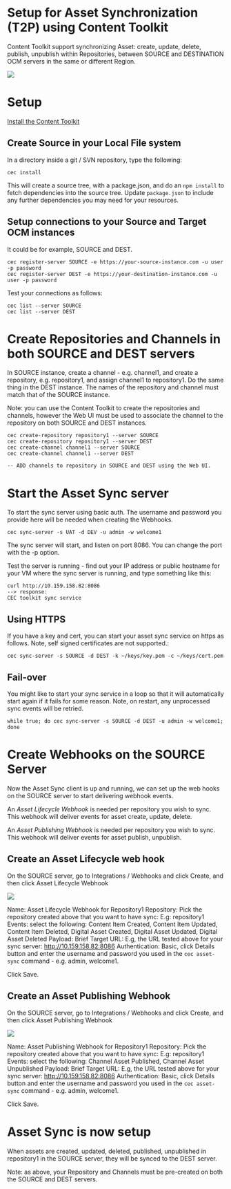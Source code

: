 # Setup for Asset Synchronization (T2P) using Content Toolkit
Content Toolkit support synchronizing Asset: create, update, delete, publish, unpublish within Repositories, between SOURCE and DESTINATION OCM servers in the same or different Region.

![](https://github.com/oracle/content-and-experience-toolkit/blob/master/sites/doc/images/AS-ov.png?raw=true)

# Setup
[Install the Content Toolkit](../README.MD)
## Create Source in your Local File system
In a directory inside a git / SVN repository, type the following:

```
cec install
```

This will create a source tree, with a package.json, and do an `npm install` to fetch dependencies into the source tree.  Update `package.json` to include any further dependencies you may need for your resources.

## Setup connections to your Source and Target OCM instances
It could be for example, SOURCE and DEST.

```
cec register-server SOURCE -e https://your-source-instance.com -u user -p password
cec register-server DEST -e https://your-destination-instance.com -u user -p password
```

Test your connections as follows:

```
cec list --server SOURCE
cec list --server DEST
```
# Create Repositories and Channels in both SOURCE and DEST servers

In SOURCE instance, create a channel - e.g. channel1, and create a repository, e.g. repository1, and assign channel1 to repository1.
Do the same thing in the DEST instance.  The names of the repository and channel must match that of the SOURCE instance.

Note: you can use the Content Toolkit to create the repositories and channels, however the Web UI must be used to associate the channel to the repository on both SOURCE and DEST instances.

```
cec create-repository repository1 --server SOURCE
cec create-repository repository1 --server DEST
cec create-channel channel1 --server SOURCE
cec create-channel channel1 --server DEST

-- ADD channels to repository in SOURCE and DEST using the Web UI.
```

# Start the Asset Sync server
To start the sync server using basic auth.  The username and password you provide here will be needed when creating the Webhooks.

```
cec sync-server -s UAT -d DEV -u admin -w welcome1
```

The sync server will start, and listen on port 8086.  You can change the port with the -p option.

Test the server is running - find out your IP address or public hostname for your VM where the sync server is running, and type something like this:

```
curl http://10.159.158.82:8086
--> response:
CEC toolkit sync service
```

## Using HTTPS
If you have a key and cert, you can start your asset sync service on https as follows.  Note, self signed certificates are not supported.:

```
cec sync-server -s SOURCE -d DEST -k ~/keys/key.pem -c ~/keys/cert.pem
```

## Fail-over
You might like to start your sync service in a loop so that it will automatically start again if it fails for some reason.
Note, on restart, any unprocessed sync events will be retried.

```
while true; do cec sync-server -s SOURCE -d DEST -u admin -w welcome1; done
```

# Create Webhooks on the SOURCE Server
Now the Asset Sync client is up and running, we can set up the web hooks on the SOURCE server to start delivering webhook events.

An *Asset Lifecycle Webhook* is needed per repository you wish to sync.  This webhook will deliver events for asset create, update, delete.

An *Asset Publishing Webhook* is needed per repository you wish to sync.  This webhook will deliver events for asset publish, unpublish. 

## Create an Asset Lifecycle web hook
On the SOURCE server, go to Integrations / Webhooks and click Create, and then click Asset Lifecycle Webhook

![](https://github.com/oracle/content-and-experience-toolkit/blob/master/sites/doc/images/AS-cw1.png?raw=true)

Name: Asset Lifecycle Webhook for Repository1
Repository: Pick the repository created above that you want to have sync: E.g: repository1
Events: select the following: Content Item Created, Content Item Updated, Content Item Deleted, Digital Asset Created, Digital Asset Updated, Digital Asset Deleted
Payload: Brief
Target URL: E.g, the URL tested above for your sync server:  http://10.159.158.82:8086
Authentication: Basic, click Details button and enter the username and password you used in the `cec asset-sync` command - e.g. admin, welcome1.

Click Save.

## Create an Asset Publishing Webhook
On the SOURCE server, go to Integrations / Webhooks and click Create, and then click Asset Publishing Webhook

![](https://github.com/oracle/content-and-experience-toolkit/blob/master/sites/doc/images/AS-cw2.png?raw=true)

Name: Asset Publishing Webhook for Repository1
Repository: Pick the repository created above that you want to have sync: E.g: repository1
Events: select the following: Channel Asset Published, Channel Asset Unpublished
Payload: Brief
Target URL: E.g, the URL tested above for your sync server:  http://10.159.158.82:8086
Authentication: Basic, click Details button and enter the username and password you used in the `cec asset-sync` command - e.g. admin, welcome1.

Click Save.

# Asset Sync is now setup
When assets are created, updated, deleted, published, unpublished in repository1 in the SOURCE server, they will be synced to the DEST server.

Note: as above, your Repository and Channels must be pre-created on both the SOURCE and DEST servers.

